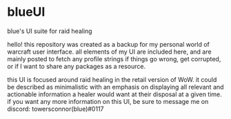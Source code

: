# blueUI
blue's UI suite for raid healing 


hello! this repository was created as a backup for my personal world of warcraft user interface. all elements of my UI are included here, and are mainly posted to fetch any profile strings if things go wrong, get corrupted, or if I want to share any packages as a resource. 

this UI is focused around raid healing in the retail version of WoW. it could be described as minimalistic with an emphasis on displaying all relevant and actionable information a healer would want at their disposal at a given time. if you want any more information on this UI, be sure to message me on discord: towersconnor(blue)#0117


